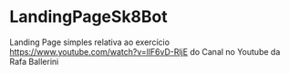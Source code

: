 # LandingPageSk8Bot
Landing Page simples relativa ao exercício https://www.youtube.com/watch?v=llF6vD-RljE do Canal no Youtube da Rafa Ballerini

